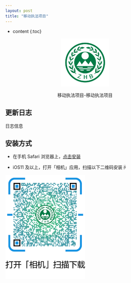 ```yaml
---
layout: post
title: "移动执法项目"
---
```


* content
{:toc}
<div align="center"> <img alt="icon" src="https://raw.githubusercontent.com/1ilI/TestMyipa_Resource/master/resource/MobileEnforcement/icon.png" width="30%"/> <p>移动执法项目-移动执法项目</p> </div>









## 更新日志

日志信息




## 安装方式

* 在手机 Safari 浏览器上，[点击安装](itms-services://?action=download-manifest&url=https://raw.githubusercontent.com/1ilI/TestMyipa_Resource/master/resource/MobileEnforcement/manifest.plist)


* iOS11 及以上，打开「相机」应用，扫描以下二维码安装☟

<img alt="downloadImage" src="https://raw.githubusercontent.com/1ilI/TestMyipa_Resource/master/resource/MobileEnforcement/download.png" width="50%"/>



